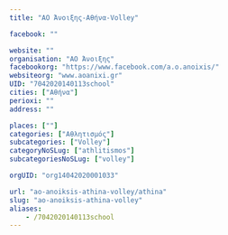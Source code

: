 ```yaml
---
title: "ΑΟ Άνοιξης-Αθήνα-Volley"

facebook: ""

website: ""
organisation: "ΑΟ Άνοιξης"
facebookorg: "https://www.facebook.com/a.o.anoixis/"
websiteorg: "www.aoanixi.gr"
UID: "7042020140113school"
cities: ["Αθήνα"]
perioxi: ""
address: ""

places: [""]
categories: ["Αθλητισμός"]
subcategories: ["Volley"]
categoryNoSLug: ["athlitismos"]
subcategoriesNoSLug: ["volley"]

orgUID: "org14042020001033"

url: "ao-anoiksis-athina-volley/athina"
slug: "ao-anoiksis-athina-volley"
aliases:
    - /7042020140113school
---
```





